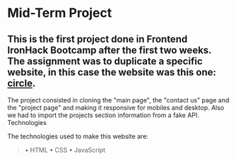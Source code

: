 # Mid-Term Project
## This is the first project done in Frontend IronHack Bootcamp after the first two weeks. The assignment was to duplicate a specific website, in this case the website was this one: [circle](https://circle-agency-35d27e.webflow.io/).
The project consisted in cloning the "main page", the "contact us" page and the "project page" and making it responsive for mobiles and desktop. Also we had to import the projects section information from a fake API.
Technologies

The technologies used to make this website are:
> •	HTML
> •	CSS
> •	JavaScript
